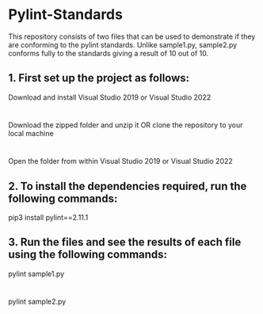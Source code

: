 # Pylint-Standards
This repository consists of two files that can be used to demonstrate if they are conforming to the pylint standards. Unlike sample1.py, sample2.py conforms fully to the standards giving a result of 10 out of 10.

## 1. First set up the project as follows: 
Download and install Visual Studio 2019 or Visual Studio 2022 
#
Download the zipped folder and unzip it OR clone the repository to your local machine
#
Open the folder from within Visual Studio 2019 or Visual Studio 2022

## 2. To install the dependencies required, run the following commands:
pip3 install pylint==2.11.1

## 3. Run the files and see the results of each file using the following commands:
pylint sample1.py
#
pylint sample2.py